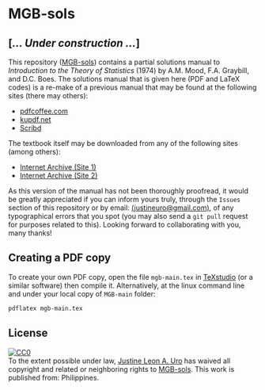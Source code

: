 # MGB-sols

## [*&hellip; Under construction &hellip;*]  
  
This repository ([MGB-sols](https://github.com/justineuro/MGB-sols)) contains a partial solutions manual to *_Introduction to the Theory of Statistics_* (1974)
by A.M. Mood, F.A. Graybill, and D.C. Boes. The solutions manual that is given here (PDF and LaTeX codes) is a re-make  of a previous manual that may be found at the following sites (there may others):

* [pdfcoffee.com](https://pdfcoffee.com/introduction-to-the-theory-of-statistics-solutions-manual-1974-mood-graybill-pdf-free.html)
* [kupdf.net](https://kupdf.net/download/introduction-to-the-theory-of-statistics-solutions-manual-1974-mood-graybillpdf_59b92c8c08bbc59450894cb7_pdf)
* [Scribd](https://www.scribd.com/document/327373269/Introduction-to-the-Theory-of-Statistics-Solutions-Manual-1974-Mood-Graybill)


The textbook itself may be downloaded from any of the following sites (among others):

* [Internet Archive (Site 1)](https://archive.org/details/in.ernet.dli.2015.132521)
* [Internet Archive (Site 2)](https://archive.org/details/in.ernet.dli.2015.137786)

As this version of the manual has not been thoroughly proofread, it would be greatly appreciated if you can inform yours truly, through the `Issues` section of this repository or by email: [(justineuro@gmail.com)](mailto:justineuro@gmail.com), of any typographical errors that you spot (you may also send a `git pull` request for purposes related to this). Looking forward to collaborating with you, many thanks!

## Creating a PDF copy
To create your own PDF copy, open the file `mgb-main.tex` in [TeXstudio](https://texstudio.org/) (or a similar software) then compile it.  Alternatively, at the linux command line and under your local copy of `MGB-main` folder:
```bash
pdflatex mgb-main.tex
```

## License
<p xmlns:dct="http://purl.org/dc/terms/" xmlns:vcard="http://www.w3.org/2001/vcard-rdf/3.0#">
  <a rel="license"
     href="http://creativecommons.org/publicdomain/zero/1.0/">
    <img src="http://i.creativecommons.org/p/zero/1.0/88x31.png" style="border-style: none;" alt="CC0" />
  </a>
  <br />
  To the extent possible under law,
  <a rel="dct:publisher"
     href="https://github.com/justineuro">
    <span property="dct:title">Justine Leon A. Uro</span></a>
  has waived all copyright and related or neighboring rights to
  <span property="dct:title"><a href="https://github.com/justineuro/MGB-sols">MGB-sols</a></span>.
This work is published from:
<span property="vcard:Country" datatype="dct:ISO3166"
      content="PH" about="https://github.com/justineuro/MGB-sols">
  Philippines</span>.
</p>